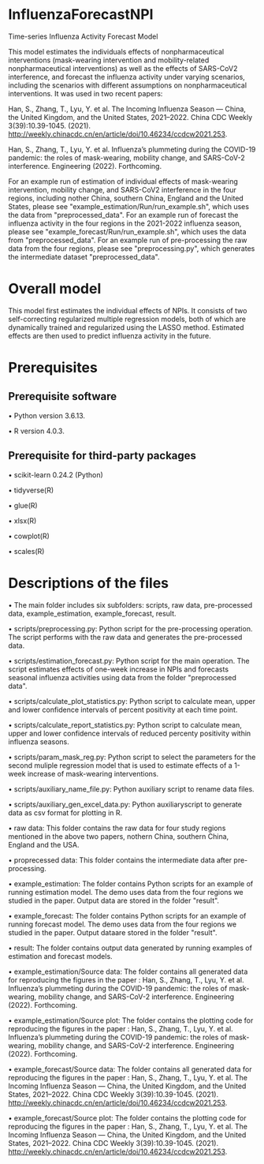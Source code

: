 # InfluenzaForecastNPI

Time-series Influenza Activity Forecast Model

This model estimates the individuals effects of nonpharmaceutical interventions (mask-wearing intervention and mobility-related nonpharmaceutical interventions) as well as the effects of SARS-CoV2 interference, and forecast the influenza activity under varying scenarios, including the scenarios with different assumptions on nonpharmaceutical interventions. It was used in two recent papers: 

Han, S., Zhang, T., Lyu, Y. et al. The Incoming Influenza Season — China, the United Kingdom, and the United States, 2021–2022. China CDC Weekly 3(39):10.39-1045. (2021). http://weekly.chinacdc.cn/en/article/doi/10.46234/ccdcw2021.253.

Han, S., Zhang, T., Lyu, Y. et al. Influenza’s plummeting during the COVID-19 pandemic: the roles of mask-wearing, mobility change, and SARS-CoV-2 interference. Engineering (2022). Forthcoming.

For an example run of estimation of individual effects of mask-wearing intervention, mobility change, and SARS-CoV2 interference in the four regions, including nother China, southern China, England and the United States, please see "example_estimation/Run/run_example.sh", which uses the data from "preprocessed_data". For an example run of forecast the influenza activity in the four regions in the 2021-2022 influenza season, please see "example_forecast/Run/run_example.sh", which uses the data from "preprocessed_data". For an example run of pre-processing the raw data from the four regions, please see "preprocessing.py", which generates the intermediate dataset "preprocessed_data".

# Overall model
This model first estimates the individual effects of NPIs. It consists of two self-correcting regularized multiple regression models, both of which are dynamically trained and regularized using the LASSO method. Estimated effects are then used to predict influenza activity in the future.
# Prerequisites
## Prerequisite software
•	Python version 3.6.13.

•	R version 4.0.3.

## Prerequisite for third-party packages
•	scikit-learn 0.24.2 (Python)

•	tidyverse(R)

•	glue(R)

•	xlsx(R)

•	cowplot(R)

•	scales(R)

# Descriptions of the files 

•	The main folder includes six subfolders: scripts, raw data, pre-processed data, example_estimation, example_forecast, result.


•	scripts/preprocessing.py: Python script for the pre-processing operation. The script performs with the raw data and generates the pre-processed data.

•	scripts/estimation_forecast.py: Python script for the main operation. The script estimates effects of one-week increase in NPIs and forecasts seasonal influenza activities using data from the folder "preprocessed data". 

•	scripts/calculate_plot_statistics.py: Python script to calculate mean, upper and lower confidence intervals of percent positivity at each time point.

•	scripts/calculate_report_statistics.py: Python script to calculate mean, upper and lower confidence intervals of reduced percenty positivity within influenza seasons.

•	scripts/param_mask_reg.py: Python script to select the parameters for the second muliple regression model that is used to estimate effects of a 1-week increase of mask-wearing interventions.


•	scripts/auxiliary_name_file.py: Python auxiliary script to rename data files.

•	scripts/auxiliary_gen_excel_data.py: Python auxiliaryscript to generate data as csv format for plotting in R.

•	raw data: This folder contains the raw data for four study regions mentioned in the above two papers, nothern China, southern China, England and the USA.

•	proprecessed data: This folder contains the intermediate data after pre-processing. 

•	example_estimation: The folder contains Python scripts for an example of running estimation model. The demo uses data from the four regions we studied in the paper. Output data are stored in the folder "result".

•	example_forecast: The folder contains Python scripts for an example of running forecast model. The demo uses data from the four regions we studied in the paper. Output dataare stored in the folder "result".

•	result: The folder contains output data generated by running examples of estimation and forecast models.

•	example_estimation/Source data: The folder contains all generated data for reproducing the figures in the paper : Han, S., Zhang, T., Lyu, Y. et al. Influenza’s plummeting during the COVID-19 pandemic: the roles of mask-wearing, mobility change, and SARS-CoV-2 interference. Engineering (2022). Forthcoming.

•	example_estimation/Source plot: The folder contains the plotting code for reproducing the figures in the paper : Han, S., Zhang, T., Lyu, Y. et al. Influenza’s plummeting during the COVID-19 pandemic: the roles of mask-wearing, mobility change, and SARS-CoV-2 interference. Engineering (2022). Forthcoming.

•	example_forecast/Source data: The folder contains all generated data for reproducing the figures in the paper : Han, S., Zhang, T., Lyu, Y. et al. The Incoming Influenza Season — China, the United Kingdom, and the United States, 2021–2022. China CDC Weekly 3(39):10.39-1045. (2021). http://weekly.chinacdc.cn/en/article/doi/10.46234/ccdcw2021.253.

•	example_forecast/Source plot: The folder contains the plotting code for reproducing the figures in the paper : Han, S., Zhang, T., Lyu, Y. et al. The Incoming Influenza Season — China, the United Kingdom, and the United States, 2021–2022. China CDC Weekly 3(39):10.39-1045. (2021). http://weekly.chinacdc.cn/en/article/doi/10.46234/ccdcw2021.253.



